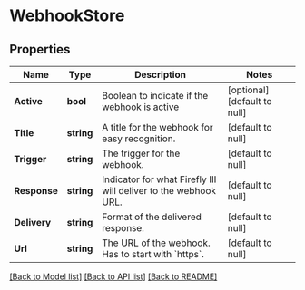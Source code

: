 # WebhookStore

## Properties
Name | Type | Description | Notes
------------ | ------------- | ------------- | -------------
**Active** | **bool** | Boolean to indicate if the webhook is active | [optional] [default to null]
**Title** | **string** | A title for the webhook for easy recognition. | [default to null]
**Trigger** | **string** | The trigger for the webhook. | [default to null]
**Response** | **string** | Indicator for what Firefly III will deliver to the webhook URL. | [default to null]
**Delivery** | **string** | Format of the delivered response. | [default to null]
**Url** | **string** | The URL of the webhook. Has to start with &#x60;https&#x60;. | [default to null]

[[Back to Model list]](../README.md#documentation-for-models) [[Back to API list]](../README.md#documentation-for-api-endpoints) [[Back to README]](../README.md)


